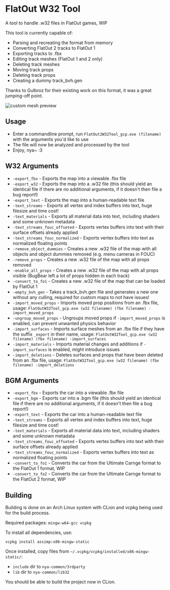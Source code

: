 # FlatOut W32 Tool

A tool to handle .w32 files in FlatOut games, WIP

This tool is currently capable of:
- Parsing and recreating the format from memory
- Converting FlatOut 2 tracks to FlatOut 1
- Exporting tracks to .fbx
- Editing track meshes (FlatOut 1 and 2 only)
- Deleting track meshes
- Moving track props
- Deleting track props
- Creating a dummy track_bvh.gen

Thanks to Gulbroz for their existing work on this format, it was a great jumping-off point.

![custom mesh preview](https://i.imgur.com/lpQsDOl.png)

## Usage

- Enter a commandline prompt, run `FlatOut2W32Tool_gcp.exe (filename)` with the arguments you'd like to use
- The file will now be analyzed and processed by the tool
- Enjoy, nya~ :3

## W32 Arguments

- `-export_fbx` - Exports the map into a viewable .fbx file
- `-export_w32` - Exports the map into a .w32 file (this should yield an identical file if there are no additional arguments, if it doesn't then file a bug report!)
- `-export_text` - Exports the map into a human-readable text file
- `-text_streams` - Exports all vertex and index buffers into text, huge filesize and time cost!
- `-text_materials` - Exports all material data into text, including shaders and some unknown metadata
- `-text_streams_fouc_offseted` - Exports vertex buffers into text with their surface offsets already applied
- `-text_streams_fouc_normalized` - Exports vertex buffers into text as normalized floating points
- `-remove_object_dummies` - Creates a new .w32 file of the map with all objects and object dummies removed (e.g. menu cameras in FOUC)
- `-remove_props` - Creates a new .w32 file of the map with all props removed
- `-enable_all_props` - Creates a new .w32 file of the map with all props visible (BugBear left a lot of props hidden in each track)
- `-convert_to_fo1` - Creates a new .w32 file of the map that can be loaded by FlatOut 1
- `-empty_bvh_gen` - Takes a track_bvh.gen file and generates a new one without any culling, required for custom maps to not have issues!
- `-import_moved_props` - Imports moved prop positions from an .fbx file, usage: `FlatOutW32Tool_gcp.exe (w32 filename) (fbx filename) -import_moved_props`
- `-ungroup_moved_props` - Ungroups moved props if `-import_moved_props` is enabled, can prevent unwanted physics behavior
- `-import_surfaces` - Imports surface meshes from an .fbx file if they have the suffix `_export` in their name, usage: `FlatOutW32Tool_gcp.exe (w32 filename) (fbx filename) -import_surfaces`
- `-import_materials` - Imports material changes and additions if `-import_surfaces` is enabled, might introduce issues
- `-import_deletions` - Deletes surfaces and props that have been deleted from an .fbx file, usage: `FlatOutW32Tool_gcp.exe (w32 filename) (fbx filename) -import_deletions`

## BGM Arguments
- `-export_fbx` - Exports the car into a viewable .fbx file
- `-export_bgm` - Exports car into a .bgm file (this should yield an identical file if there are no additional arguments, if it doesn't then file a bug report!)
- `-export_text` - Exports the car into a human-readable text file
- `-text_streams` - Exports all vertex and index buffers into text, huge filesize and time cost!
- `-text_materials` - Exports all material data into text, including shaders and some unknown metadata
- `-text_streams_fouc_offseted` - Exports vertex buffers into text with their surface offsets already applied
- `-text_streams_fouc_normalized` - Exports vertex buffers into text as normalized floating points
- `-convert_to_fo1` - Converts the car from the Ultimate Carnge format to the FlatOut 1 format, WIP
- `-convert_to_fo2` - Converts the car from the Ultimate Carnge format to the FlatOut 2 format, WIP

## Building

Building is done on an Arch Linux system with CLion and vcpkg being used for the build process.

Required packages: `mingw-w64-gcc vcpkg`

To install all dependencies, use:
```console
vcpkg install assimp:x86-mingw-static
```

Once installed, copy files from `~/.vcpkg/vcpkg/installed/x86-mingw-static/`:

- `include` dir to `nya-common/3rdparty`
- `lib` dir to `nya-common/lib32`

You should be able to build the project now in CLion.
